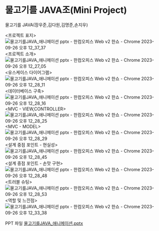 # 물고기를 JAVA조(Mini Project)
물고기를 JAVA(장우준,김다원,김명준,손지우)

<프로젝트 표지>
![물고기를JAVA_애니메이션 pptx - 한컴오피스 Web v2 한쇼 - Chrome 2023-09-26 오후 12_37_37](https://github.com/2023-SMHRD-IS-BigData2/FISH_JAVA_TEAM4/assets/145407027/de39ba91-3869-42ed-b50d-4126064008c1)
<프로젝트 소개>
![물고기를JAVA_애니메이션 pptx - 한컴오피스 Web v2 한쇼 - Chrome 2023-09-26 오후 12_27_05](https://github.com/2023-SMHRD-IS-BigData2/FISH_JAVA_TEAM4/assets/145407027/1aa560c4-188f-40c5-a10d-72a94efca181)
<유스케이스 다이어그램>
![물고기를JAVA_애니메이션 pptx - 한컴오피스 Web v2 한쇼 - Chrome 2023-09-26 오후 12_28_11](https://github.com/2023-SMHRD-IS-BigData2/FISH_JAVA_TEAM4/assets/145407027/aadf7018-f158-42c5-be74-18aab3efab55)
<데이터베이스 구축>
![물고기를JAVA_애니메이션 pptx - 한컴오피스 Web v2 한쇼 - Chrome 2023-09-26 오후 12_28_16](https://github.com/2023-SMHRD-IS-BigData2/FISH_JAVA_TEAM4/assets/145407027/a1a352e2-2e97-4ae8-9cb5-0208f4623984)
<MVC - VIEW,CONTROLLER>
![물고기를JAVA_애니메이션 pptx - 한컴오피스 Web v2 한쇼 - Chrome 2023-09-26 오후 12_28_25](https://github.com/2023-SMHRD-IS-BigData2/FISH_JAVA_TEAM4/assets/145407027/1393164e-4f71-4209-9614-f663335b3472)
<MVC - MODEL>
![물고기를JAVA_애니메이션 pptx - 한컴오피스 Web v2 한쇼 - Chrome 2023-09-26 오후 12_28_29](https://github.com/2023-SMHRD-IS-BigData2/FISH_JAVA_TEAM4/assets/145407027/5ed9c69a-1ab3-4d0a-abea-f6c917e436e2)
<설계 중점 포인트 - 현실성>
![물고기를JAVA_애니메이션 pptx - 한컴오피스 Web v2 한쇼 - Chrome 2023-09-26 오후 12_28_45](https://github.com/2023-SMHRD-IS-BigData2/FISH_JAVA_TEAM4/assets/145407027/f72b3e03-e295-46de-8525-f3d14dad408c)
<설계 중점 포인트 - 손맛 구현> 
![물고기를JAVA_애니메이션 pptx - 한컴오피스 Web v2 한쇼 - Chrome 2023-09-26 오후 12_28_48](https://github.com/2023-SMHRD-IS-BigData2/FISH_JAVA_TEAM4/assets/145407027/5233381e-c209-4538-9a0f-0594d23a5211)
<트러블 슈팅>
![물고기를JAVA_애니메이션 pptx - 한컴오피스 Web v2 한쇼 - Chrome 2023-09-26 오후 12_28_53](https://github.com/2023-SMHRD-IS-BigData2/FISH_JAVA_TEAM4/assets/145407027/820209c3-83cb-4177-96b0-46b9c420f052)
<역할 및 느낀점>
![물고기를JAVA_애니메이션 pptx - 한컴오피스 Web v2 한쇼 - Chrome 2023-09-26 오후 12_33_38](https://github.com/2023-SMHRD-IS-BigData2/FISH_JAVA_TEAM4/assets/145407027/256d0347-8bac-46f7-9a95-bc6c767a7c18)

PPT 파일
[물고기를JAVA_애니메이션.pptx](https://github.com/2023-SMHRD-IS-BigData2/FISH_JAVA_TEAM4/files/12721755/JAVA_.pptx)
